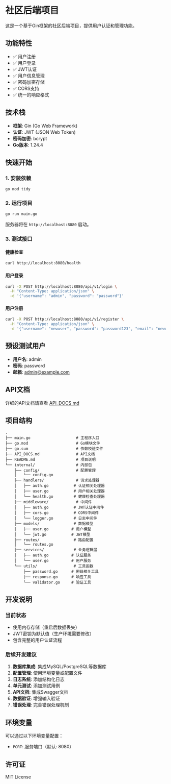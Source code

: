 # 社区后端项目

这是一个基于Gin框架的社区后端项目，提供用户认证和管理功能。

## 功能特性

- ✅ 用户注册
- ✅ 用户登录
- ✅ JWT认证
- ✅ 用户信息管理
- ✅ 密码加密存储
- ✅ CORS支持
- ✅ 统一的响应格式

## 技术栈

- **框架**: Gin (Go Web Framework)
- **认证**: JWT (JSON Web Token)
- **密码加密**: bcrypt
- **Go版本**: 1.24.4

## 快速开始

### 1. 安装依赖

```bash
go mod tidy
```

### 2. 运行项目

```bash
go run main.go
```

服务器将在 `http://localhost:8080` 启动。

### 3. 测试接口

#### 健康检查
```bash
curl http://localhost:8080/health
```

#### 用户登录
```bash
curl -X POST http://localhost:8080/api/v1/login \
  -H "Content-Type: application/json" \
  -d '{"username": "admin", "password": "password"}'
```

#### 用户注册
```bash
curl -X POST http://localhost:8080/api/v1/register \
  -H "Content-Type: application/json" \
  -d '{"username": "newuser", "password": "password123", "email": "newuser@example.com"}'
```

## 预设测试用户

- **用户名**: admin
- **密码**: password
- **邮箱**: admin@example.com

## API文档

详细的API文档请查看 [API_DOCS.md](./API_DOCS.md)

## 项目结构

```
.
├── main.go                    # 主程序入口
├── go.mod                     # Go模块文件
├── go.sum                     # 依赖校验文件
├── API_DOCS.md                # API文档
├── README.md                  # 项目说明
└── internal/                  # 内部包
    ├── config/                # 配置管理
    │   └── config.go
    ├── handlers/              # 请求处理器
    │   ├── auth.go           # 认证相关处理器
    │   ├── user.go           # 用户相关处理器
    │   └── health.go         # 健康检查处理器
    ├── middleware/            # 中间件
    │   ├── auth.go           # JWT认证中间件
    │   ├── cors.go           # CORS中间件
    │   └── logger.go         # 日志中间件
    ├── models/               # 数据模型
    │   ├── user.go          # 用户模型
    │   └── jwt.go           # JWT模型
    ├── routes/               # 路由配置
    │   └── routes.go
    ├── services/             # 业务逻辑层
    │   ├── auth.go          # 认证服务
    │   └── user.go          # 用户服务
    └── utils/                # 工具函数
        ├── password.go      # 密码相关工具
        ├── response.go      # 响应工具
        └── validator.go     # 验证工具
```

## 开发说明

### 当前状态

- 使用内存存储（重启后数据丢失）
- JWT密钥为默认值（生产环境需要修改）
- 包含完整的用户认证流程

### 后续开发建议

1. **数据库集成**: 集成MySQL/PostgreSQL等数据库
2. **配置管理**: 使用环境变量或配置文件
3. **日志系统**: 添加结构化日志
4. **单元测试**: 添加测试用例
5. **API文档**: 集成Swagger文档
6. **数据验证**: 增强输入验证
7. **错误处理**: 完善错误处理机制

## 环境变量

可以通过以下环境变量配置：

- `PORT`: 服务端口（默认: 8080）

## 许可证

MIT License
